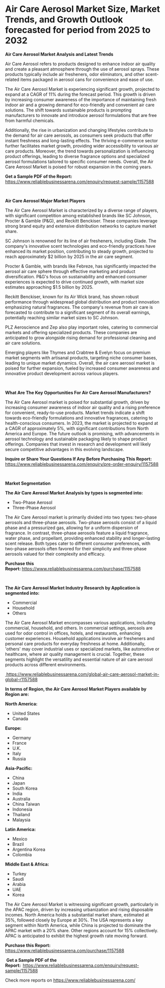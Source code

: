 <p><h1>Air Care Aerosol Market Size, Market Trends, and Growth Outlook forecasted for period from 2025 to 2032</h1></p><p><strong>Air Care Aerosol Market Analysis and Latest Trends</strong></p>
<p><p>Air Care Aerosol refers to products designed to enhance indoor air quality and create a pleasant atmosphere through the use of aerosol sprays. These products typically include air fresheners, odor eliminators, and other scent-related items packaged in aerosol cans for convenience and ease of use.</p><p>The Air Care Aerosol Market is experiencing significant growth, projected to expand at a CAGR of 11% during the forecast period. This growth is driven by increasing consumer awareness of the importance of maintaining fresh indoor air and a growing demand for eco-friendly and convenient air care solutions. The shift towards sustainable products is prompting manufacturers to innovate and introduce aerosol formulations that are free from harmful chemicals.</p><p>Additionally, the rise in urbanization and changing lifestyles contribute to the demand for air care aerosols, as consumers seek products that offer instant freshness and long-lasting effects. The thriving e-commerce sector further facilitates market growth, providing wider accessibility to various air care products. Moreover, the trend towards personalization is influencing product offerings, leading to diverse fragrance options and specialized aerosol formulations tailored to specific consumer needs. Overall, the Air Care Aerosol Market is poised for robust expansion in the coming years.</p></p>
<p><strong>Get a Sample PDF of the Report:&nbsp;</strong> <a href="https://www.reliablebusinessarena.com/enquiry/request-sample/1157588?utm_campaign=3558&utm_medium=2&utm_source=Github&utm_content=ia&utm_term=21032025&utm_id=air-care-aerosol">https://www.reliablebusinessarena.com/enquiry/request-sample/1157588</a></p>
<p>&nbsp;</p>
<p><strong>Air Care Aerosol Major Market Players</strong></p>
<p><p>The Air Care Aerosol Market is characterized by a diverse range of players, with significant competition among established brands like SC Johnson, Procter & Gamble (P&G), and Reckitt Benckiser. These companies leverage strong brand equity and extensive distribution networks to capture market share.</p><p>SC Johnson is renowned for its line of air fresheners, including Glade. The company's innovative scent technologies and eco-friendly practices have enhanced its market position, contributing to steady growth, projected to reach approximately $2 billion by 2025 in the air care segment.</p><p>Procter & Gamble, with brands like Febreze, has significantly impacted the aerosol air care sphere through effective marketing and product diversification. P&G's focus on sustainability and enhanced consumer experiences is expected to drive continued growth, with market size estimates approaching $1.5 billion by 2025.</p><p>Reckitt Benckiser, known for its Air Wick brand, has shown robust performance through widespread global distribution and product innovation emphasizing natural fragrances. The company's revenue from air care is forecasted to contribute to a significant segment of its overall earnings, potentially reaching similar market sizes to SC Johnson.</p><p>PLZ Aeroscience and Zep also play important roles, catering to commercial markets and offering specialized products. These companies are anticipated to grow alongside rising demand for professional cleaning and air care solutions.</p><p>Emerging players like Thymes and Crabtree & Evelyn focus on premium market segments with artisanal products, targeting niche consumer bases, leading to unique market dynamics. Overall, the air care aerosol market is poised for further expansion, fueled by increased consumer awareness and innovative product development across various players.</p></p>
<p>&nbsp;</p>
<p><strong>What Are The Key Opportunities For Air Care Aerosol Manufacturers?</strong></p>
<p><p>The Air Care Aerosol market is poised for substantial growth, driven by increasing consumer awareness of indoor air quality and a rising preference for convenient, ready-to-use products. Market trends indicate a shift towards eco-friendly formulations and innovative fragrances, catering to health-conscious consumers. In 2023, the market is projected to expand at a CAGR of approximately 5%, with significant contributions from North America and Europe. The future outlook is promising, with advancements in aerosol technology and sustainable packaging likely to shape product offerings. Companies that invest in research and development will likely secure competitive advantages in this evolving landscape.</p></p>
<p><strong>Inquire or Share Your Questions If Any Before Purchasing This Report:</strong> <a href="https://www.reliablebusinessarena.com/enquiry/pre-order-enquiry/1157588?utm_campaign=3558&utm_medium=2&utm_source=Github&utm_content=ia&utm_term=21032025&utm_id=air-care-aerosol">https://www.reliablebusinessarena.com/enquiry/pre-order-enquiry/1157588</a></p>
<p>&nbsp;</p>
<p><strong>Market Segmentation</strong></p>
<p><strong>The Air Care Aerosol Market Analysis by types is segmented into:</strong></p>
<p><ul><li>Two-Phase Aerosol</li><li>Three-Phase Aerosol</li></ul></p>
<p><p>The Air Care Aerosol market is primarily divided into two types: two-phase aerosols and three-phase aerosols. Two-phase aerosols consist of a liquid phase and a pressurized gas, allowing for a uniform dispersion of fragrance. In contrast, three-phase aerosols feature a liquid fragrance, water phase, and propellant, providing enhanced stability and longer-lasting scent release. Both types cater to different consumer preferences, with two-phase aerosols often favored for their simplicity and three-phase aerosols valued for their complexity and efficacy.</p></p>
<p><strong>Purchase this Report:&nbsp;</strong><a href="https://www.reliablebusinessarena.com/purchase/1157588?utm_campaign=3558&utm_medium=2&utm_source=Github&utm_content=ia&utm_term=21032025&utm_id=air-care-aerosol">https://www.reliablebusinessarena.com/purchase/1157588</a></p>
<p>&nbsp;</p>
<p><strong>The Air Care Aerosol Market Industry Research by Application is segmented into:</strong></p>
<p><ul><li>Commercial</li><li>Household</li><li>Others</li></ul></p>
<p><p>The Air Care Aerosol Market encompasses various applications, including commercial, household, and others. In commercial settings, aerosols are used for odor control in offices, hotels, and restaurants, enhancing customer experiences. Household applications involve air fresheners and personal care products for everyday freshness at home. Additionally, 'others' may cover industrial uses or specialized markets, like automotive or healthcare, where air quality management is crucial. Together, these segments highlight the versatility and essential nature of air care aerosol products across different environments.</p></p>
<p><a href="https://www.reliablebusinessarena.com/global-air-care-aerosol-market-in-global-r1157588?utm_campaign=3558&utm_medium=2&utm_source=Github&utm_content=ia&utm_term=21032025&utm_id=air-care-aerosol">&nbsp;https://www.reliablebusinessarena.com/global-air-care-aerosol-market-in-global-r1157588</a></p>
<p><strong>In terms of Region, the Air Care Aerosol Market Players available by Region are:</strong></p>
<p>
    <p> <strong> North America: </strong>
        <ul>
            <li>United States</li>
            <li>Canada</li>
        </ul>
        </p> 
    <p> <strong> Europe: </strong>
        <ul>
            <li>Germany</li>
            <li>France</li>
            <li>U.K.</li>
            <li>Italy</li>
            <li>Russia</li>
        </ul>
        </p> 
    <p> <strong> Asia-Pacific: </strong>
        <ul>
            <li>China</li>
            <li>Japan</li>
            <li>South Korea</li>
            <li>India</li>
            <li>Australia</li>
            <li>China Taiwan</li>
            <li>Indonesia</li>
            <li>Thailand</li>
            <li>Malaysia</li>
        </ul>
        </p> 
    <p> <strong> Latin America: </strong>
        <ul>
            <li>Mexico</li>
            <li>Brazil</li>
            <li>Argentina Korea</li>
            <li>Colombia</li>
        </ul>
        </p> 
    <p> <strong> Middle East & Africa: </strong>
        <ul>
            <li>Turkey</li>
            <li>Saudi</li>
            <li>Arabia</li>
            <li>UAE</li>
            <li>Korea</li>
        </ul>
    </p>
    </p>
<p><p>The Air Care Aerosol Market is witnessing significant growth, particularly in the APAC region, driven by increasing urbanization and rising disposable incomes. North America holds a substantial market share, estimated at 35%, followed closely by Europe at 30%. The USA represents a key segment within North America, while China is projected to dominate the APAC market with a 20% share. Other regions account for 15% collectively. APAC is anticipated to exhibit the highest growth rate moving forward.</p></p>
<p><strong>Purchase this Report: </strong><a href="https://www.reliablebusinessarena.com/purchase/1157588?utm_campaign=3558&utm_medium=2&utm_source=Github&utm_content=ia&utm_term=21032025&utm_id=air-care-aerosol">https://www.reliablebusinessarena.com/purchase/1157588</a></p>
<p>&nbsp;<strong>Get a Sample PDF of the Report:&nbsp;&nbsp;</strong><a href="https://www.reliablebusinessarena.com/enquiry/request-sample/1157588?utm_campaign=3558&utm_medium=2&utm_source=Github&utm_content=ia&utm_term=21032025&utm_id=air-care-aerosol">https://www.reliablebusinessarena.com/enquiry/request-sample/1157588</a></p>
<p><strong></strong></p>
<p>Check more reports on <a href="https://www.reliablebusinessarena.com/?utm_campaign=3558&utm_medium=2&utm_source=Github&utm_content=ia&utm_term=21032025&utm_id=air-care-aerosol">https://www.reliablebusinessarena.com/</a></p>
